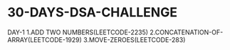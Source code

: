 # 30-DAYS-DSA-CHALLENGE
DAY-1
1.ADD TWO NUMBERS(LEETCODE-2235)
2.CONCATENATION-OF-ARRAY(LEETCODE-1929)
3.MOVE-ZEROES(LEETCODE-283)
